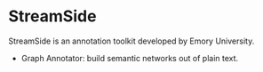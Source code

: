 # StreamSide

StreamSide is an annotation toolkit developed by Emory University.

* Graph Annotator: build semantic networks out of plain text.


